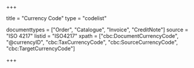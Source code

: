 +++

title = "Currency Code"
type = "codelist"

documenttypes = ["Order", "Catalogue", "Invoice", "CreditNote"]
source = "ISO 4217"
listid = "ISO4217"
xpath = ["cbc:DocumentCurrencyCode", "@currencyID", "cbc:TaxCurrencyCode", "cbc:SourceCurrencyCode", "cbc:TargetCurrencyCode"]

+++
